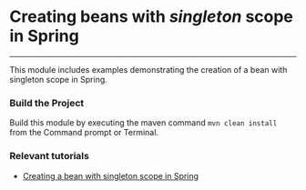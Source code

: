 # Creating beans with _singleton_ scope in Spring
***

This module includes examples demonstrating the creation of a bean with singleton scope in Spring.



### Build the Project
Build this module by executing the maven command `mvn clean install` from the Command prompt or Terminal.

### Relevant tutorials
- [Creating a bean with singleton scope in Spring](https://www.jhelper.com/creating-bean-singleton-scope-spring)

 

 


